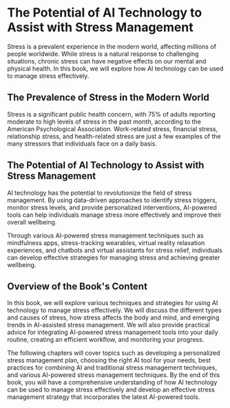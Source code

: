 The Potential of AI Technology to Assist with Stress Management
======================================================================================

Stress is a prevalent experience in the modern world, affecting millions of people worldwide. While stress is a natural response to challenging situations, chronic stress can have negative effects on our mental and physical health. In this book, we will explore how AI technology can be used to manage stress effectively.

The Prevalence of Stress in the Modern World
--------------------------------------------

Stress is a significant public health concern, with 75% of adults reporting moderate to high levels of stress in the past month, according to the American Psychological Association. Work-related stress, financial stress, relationship stress, and health-related stress are just a few examples of the many stressors that individuals face on a daily basis.

The Potential of AI Technology to Assist with Stress Management
---------------------------------------------------------------

AI technology has the potential to revolutionize the field of stress management. By using data-driven approaches to identify stress triggers, monitor stress levels, and provide personalized interventions, AI-powered tools can help individuals manage stress more effectively and improve their overall wellbeing.

Through various AI-powered stress management techniques such as mindfulness apps, stress-tracking wearables, virtual reality relaxation experiences, and chatbots and virtual assistants for stress relief, individuals can develop effective strategies for managing stress and achieving greater wellbeing.

Overview of the Book's Content
------------------------------

In this book, we will explore various techniques and strategies for using AI technology to manage stress effectively. We will discuss the different types and causes of stress, how stress affects the body and mind, and emerging trends in AI-assisted stress management. We will also provide practical advice for integrating AI-powered stress management tools into your daily routine, creating an efficient workflow, and monitoring your progress.

The following chapters will cover topics such as developing a personalized stress management plan, choosing the right AI tool for your needs, best practices for combining AI and traditional stress management techniques, and various AI-powered stress management techniques. By the end of this book, you will have a comprehensive understanding of how AI technology can be used to manage stress effectively and develop an effective stress management strategy that incorporates the latest AI-powered tools.

